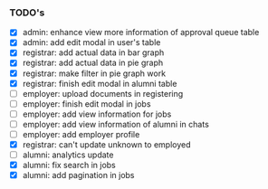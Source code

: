 ### TODO's

- [x] admin: enhance view more information of approval queue table
- [x] admin: add edit modal in user's table
- [x] registrar: add actual data in bar graph
- [x] registrar: add actual data in pie graph
- [x] registrar: make filter in pie graph work
- [x] registrar: finish edit modal in alumni table
- [ ] employer: upload documents in registering
- [ ] employer: finish edit modal in jobs
- [ ] employer: add view information for jobs
- [ ] employer: add view information of alumni in chats
- [ ] employer: add employer profile
- [x] registrar: can't update unknown to employed
- [ ] alumni: analytics update
- [x] alumni: fix search in jobs
- [x] alumni: add pagination in jobs
